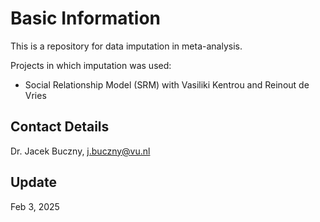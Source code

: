# Basic Information

This is a repository for data imputation in meta-analysis.

Projects in which imputation was used:
- Social Relationship Model (SRM) with Vasiliki Kentrou and Reinout de Vries

## Contact Details
Dr. Jacek Buczny, j.buczny@vu.nl

## Update
Feb 3, 2025
